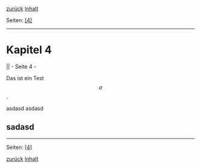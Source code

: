 <!-- page navigation -->
[zurück](../k03/k03.html)  [Inhalt](../inhalt.html)

Seiten: [[4]](#seite-4--)

* * * * *
<!-- end page navigation -->

Kapitel 4
=========

||  - Seite 4 -

Das ist ein Test $$ \sigma $$.


asdasd
asdasd




## sadasd

<!-- page navigation -->

* * * * *

Seiten: [[4]](#seite-4--)

[zurück](../k03/k03.html)  [Inhalt](../inhalt.html)
<!-- end page navigation -->